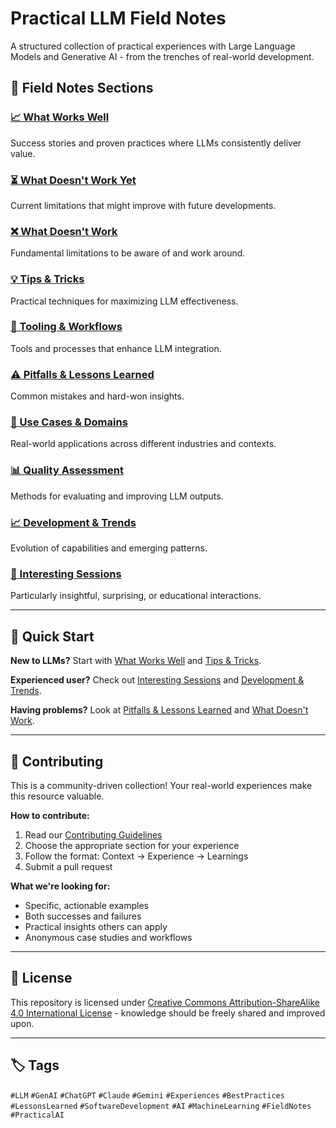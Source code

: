 # Practical LLM Field Notes

A structured collection of practical experiences with Large Language Models and Generative AI - from the trenches of real-world development.

## 🎯 Field Notes Sections

### [📈 What Works Well](01-what-works-well.md)
Success stories and proven practices where LLMs consistently deliver value.

### [⏳ What Doesn't Work Yet](02-what-doesnt-work-yet.md)
Current limitations that might improve with future developments.

### [❌ What Doesn't Work](03-what-doesnt-work.md)
Fundamental limitations to be aware of and work around.

### [💡 Tips & Tricks](04-tips-and-tricks.md)
Practical techniques for maximizing LLM effectiveness.

### [🔧 Tooling & Workflows](05-tooling-and-workflows.md)
Tools and processes that enhance LLM integration.

### [⚠️ Pitfalls & Lessons Learned](06-pitfalls-and-lessons-learned.md)
Common mistakes and hard-won insights.

### [🎯 Use Cases & Domains](07-use-cases-and-domains.md)
Real-world applications across different industries and contexts.

### [📊 Quality Assessment](08-quality-assessment.md)
Methods for evaluating and improving LLM outputs.

### [📈 Development & Trends](09-development-and-trends.md)
Evolution of capabilities and emerging patterns.

### [🌟 Interesting Sessions](10-interesting-sessions.md)
Particularly insightful, surprising, or educational interactions.

---

## 🚀 Quick Start

**New to LLMs?** Start with [What Works Well](01-what-works-well.md) and [Tips & Tricks](04-tips-and-tricks.md).

**Experienced user?** Check out [Interesting Sessions](10-interesting-sessions.md) and [Development & Trends](09-development-and-trends.md).

**Having problems?** Look at [Pitfalls & Lessons Learned](06-pitfalls-and-lessons-learned.md) and [What Doesn't Work](03-what-doesnt-work.md).

---

## 🤝 Contributing

This is a community-driven collection! Your real-world experiences make this resource valuable.

**How to contribute:**
1. Read our [Contributing Guidelines](CONTRIBUTING.md)
2. Choose the appropriate section for your experience
3. Follow the format: Context → Experience → Learnings
4. Submit a pull request

**What we're looking for:**
- Specific, actionable examples
- Both successes and failures
- Practical insights others can apply
- Anonymous case studies and workflows

---

## 📄 License

This repository is licensed under [Creative Commons Attribution-ShareAlike 4.0 International License](LICENSE) - knowledge should be freely shared and improved upon.

---

## 🏷️ Tags

`#LLM` `#GenAI` `#ChatGPT` `#Claude` `#Gemini` `#Experiences` `#BestPractices` `#LessonsLearned` `#SoftwareDevelopment` `#AI` `#MachineLearning` `#FieldNotes` `#PracticalAI`